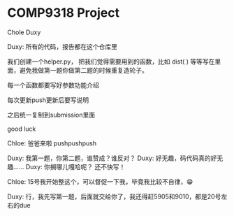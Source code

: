 # COMP9318 Project
 Chole Duxy

Duxy: 所有的代码，报告都在这个仓库里

我们创建一个helper.py， 把我们觉得需要用到的函数，比如 dist( ) 等等写在里面，避免我做第一题你做第二题的时候重复造轮子。    

每一个函数都要写好参数功能介绍

每次更新push更新后要写说明

之后统一复制到submission里面

good luck    

Chloe: 爸爸来啦  pushpushpush

Duxy: 我第一题，你第二题，谁赞成？谁反对？
Duxy: 好无趣，码代码真的好无趣......
Duxy: 你搁哪儿嘎哈呢？ 还不快写！

Chloe: 15号我开始整这个，可以督促一下我，毕竟我比较不自律，😁
    
Duxy: 行，我先写第一题，后面就交给你了，我还得赶5905和9010，都是20号左右的due
